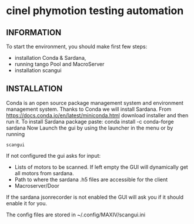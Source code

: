 cinel phymotion testing automation
====================

INFORMATION
-----------
To start the environment, you should make first few steps:
* installation Conda & Sardana, 
* running tango Pool and MacroServer
* installation scangui

INSTALLATION
------------
Conda is an open source package management system and environment management system. Thanks to Conda we will install Sardana. 
From https://docs.conda.io/en/latest/miniconda.html download installer and then run it.
To install Sardana package paste:
    conda install -c conda-forge sardana
Now 
Launch the gui by using the launcher in the menu or by running

    scangui

If not configured the gui asks for input:
* Lists of motors to be scanned. If left empty the GUI will dynamically get all motors from sardana.
* Path to where the sardana .h5 files are accessible for the client
* Macroserver/Door

If the sardana jsonrecorder is not enabled the GUI will ask you if it should enable it for you.

The config files are stored in  ~/.config/MAXIV/scangui.ini

